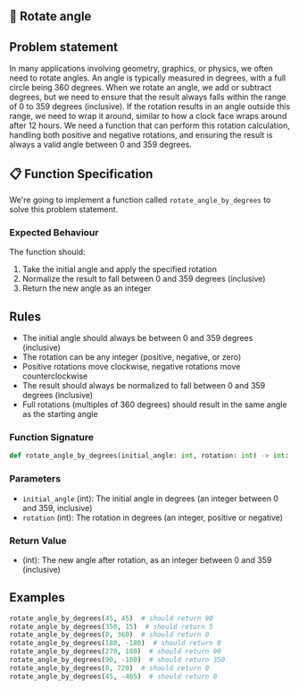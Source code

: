 ## 🔄 Rotate angle

## Problem statement

In many applications involving geometry, graphics, or physics, we often need to rotate angles. An angle is typically measured in degrees, with a full circle being 360 degrees. When we rotate an angle, we add or subtract degrees, but we need to ensure that the result always falls within the range of 0 to 359 degrees (inclusive). If the rotation results in an angle outside this range, we need to wrap it around, similar to how a clock face wraps around after 12 hours. We need a function that can perform this rotation calculation, handling both positive and negative rotations, and ensuring the result is always a valid angle between 0 and 359 degrees.

## 📋 Function Specification

We're going to implement a function called `rotate_angle_by_degrees` to solve this problem statement.

### Expected Behaviour

The function should:

1. Take the initial angle and apply the specified rotation
2. Normalize the result to fall between 0 and 359 degrees (inclusive)
3. Return the new angle as an integer

## Rules

- The initial angle should always be between 0 and 359 degrees (inclusive)
- The rotation can be any integer (positive, negative, or zero)
- Positive rotations move clockwise, negative rotations move counterclockwise
- The result should always be normalized to fall between 0 and 359 degrees (inclusive)
- Full rotations (multiples of 360 degrees) should result in the same angle as the starting angle

### Function Signature

```python
def rotate_angle_by_degrees(initial_angle: int, rotation: int) -> int:
```

### Parameters

- `initial_angle` (int): The initial angle in degrees (an integer between 0 and 359, inclusive)
- `rotation` (int): The rotation in degrees (an integer, positive or negative)

### Return Value

- (int): The new angle after rotation, as an integer between 0 and 359 (inclusive)

## Examples

```python
rotate_angle_by_degrees(45, 45)  # should return 90
rotate_angle_by_degrees(350, 15)  # should return 5
rotate_angle_by_degrees(0, 360)  # should return 0
rotate_angle_by_degrees(180, -180)  # should return 0
rotate_angle_by_degrees(270, 180)  # should return 90
rotate_angle_by_degrees(90, -100)  # should return 350
rotate_angle_by_degrees(0, 720)  # should return 0
rotate_angle_by_degrees(45, -405)  # should return 0
```
